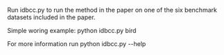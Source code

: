 Run idbcc.py to run the method in the paper on one of the six benchmark datasets included in the paper.

Simple woring example:
python idbcc.py bird

For more information run
python idbcc.py --help
